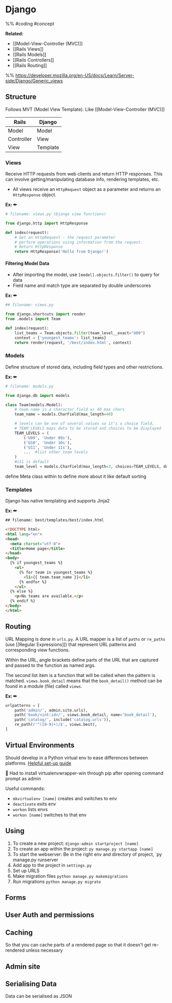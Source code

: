 # Django
%%
#coding 
#concept

**Related:**
-  [[Model-View-Controller (MVC)]]
-  [[Rails Views]]
-  [[Rails Models]]
-  [[Rails Controllers]]
-  [[Rails Routing]]

%%
https://developer.mozilla.org/en-US/docs/Learn/Server-side/Django/Generic_views

## Structure
Follows MVT (Model View Template). Like [[Model-View-Controller (MVC)]]

| Rails      | Django   |
| ---------- | -------- |
| Model      | Model    |
| Controller | View     |
| View       | Template |

### Views 
Receive HTTP requests from web clients and return HTTP responses. This can involve getting/manipulating database info, rendering templates, etc.
- All views receive an `HttpRequest` object as a parameter and returns an `HttpResponse` object.

**Ex: ✏**  
```Python
# filename: views.py (Django view functions)

from django.http import HttpResponse

def index(request):
    # Get an HttpRequest - the request parameter
    # perform operations using information from the request.
    # Return HttpResponse
    return HttpResponse('Hello from Django!')
```

#### Filtering Model Data
- After importing the model, use `[model].objects.filter()` to query for data
- Field name and match type are separated by double underscores 

**Ex: ✏**  
```Python
## filename: views.py

from django.shortcuts import render
from .models import Team

def index(request):
    list_teams = Team.objects.filter(team_level__exact="U09")
    context = {'youngest_teams': list_teams}
    return render(request, '/best/index.html', context)
```

### Models
Define structure of stored data, including field types and other restrictions. 

**Ex: ✏**  
```Python
# filename: models.py

from django.db import models

class Team(models.Model):
	# team name is a character field w/ 40 max chars
    team_name = models.CharField(max_length=40)

	# levels can be one of several values so it's a choice field, 
	# TEAM_LEVELS maps data to be stored and choices to be displayed
    TEAM_LEVELS = (
        ('U09', 'Under 09s'),
        ('U10', 'Under 10s'),
        ('U11', 'Under 11s'),
        ...  #list other team levels
    )
	#u11 is default
    team_level = models.CharField(max_length=3, choices=TEAM_LEVELS, default='U11')
```

define Meta class within to define more about it like default sorting

### Templates
Django has native templating and supports Jinja2

**Ex: ✏**  
```HTML
## filename: best/templates/best/index.html

<!DOCTYPE html>
<html lang="en">
<head>
  <meta charset="utf-8">
  <title>Home page</title>
</head>
<body>
  {% if youngest_teams %}
    <ul>
      {% for team in youngest_teams %}
        <li>{{ team.team_name }}</li>
      {% endfor %}
    </ul>
  {% else %}
    <p>No teams are available.</p>
  {% endif %}
</body>
</html>
```

## Routing
URL Mapping is done in `urls.py`. A URL mapper is a list of `paths` or `re_paths` (use [[Regular Expressions]]) that represent URL patterns and corresponding view functions. 

Within the URL, angle brackets define parts of the URL that are captured and passed to the function as named args. 

The second list item is a function that will be called when the pattern is matched. `views.book_detail` means that the `book_detail()` method can be found in a module (file) called `views`.

**Ex: ✏**  
```Python
urlpatterns = [
    path('admin/', admin.site.urls),
    path('book/<int:id>/', views.book_detail, name='book_detail'),
    path('catalog/', include('catalog.urls')),
    re_path(r'^([0-9]+)/$', views.best),
]
```

## Virtual Environments
Should develop in a Python virtual env to ease differences between platforms. 
[Helpful set-up guide](https://developer.mozilla.org/en-US/docs/Learn/Server-side/Django/development_environment)

📝 Had to install virtualenvwrapper-win through pip after opening command prompt as admin

Useful commands: 
- `mkvirtualenv [name]` creates and switches to env
- `deactivate` exits env 
- `workon` lists envs
- `workon [name]` switches to that env 

## Using
1. To create a new project: `django-admin startproject [name]` 
2. To create an app within the project: `py manage.py startapp [name]`
3. To start the webserver: Be in the right env and directory of project, `py manage.py runserver
4. Add app to the project in `settings.py`
5. Set up URLS
6. Make migration files `python manage.py makemigrations`
7. Run migrations `python manage.py migrate`


## Forms
## User Auth and permissions
## Caching
So that you can cache parts of a rendered page so that it doesn't get re-rendered unless necessary
## Admin site
## Serialising Data
Data can be serialised as JSON